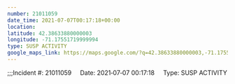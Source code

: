 ```yaml
---
number: 21011059
date_time: 2021-07-07T00:17:18+00:00
location: 
latitude: 42.38633880000003
longitude: -71.17551719999994
type: SUSP ACTIVITY
google_maps_link: https://maps.google.com/?q=42.38633880000003,-71.17551719999994
---
```


;;;Incident #: 21011059     Date: 2021‐07‐07 00:17:18     Type: SUSP ACTIVITY
